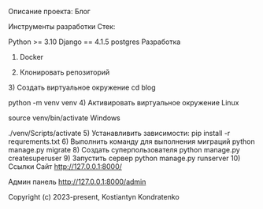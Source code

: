Описание проекта:
Блог 

Инструменты разработки
Стек:

Python >= 3.10
Django == 4.1.5
postgres
Разработка
1) Docker

2) Клонировать репозиторий

[//]: # (git clone https://github.com/blog.git)
3) Создать виртуальное окружение
cd blog

python -m venv venv
4) Активировать виртуальное окружение
Linux

source venv/bin/activate
Windows

./venv/Scripts/activate
5) Устанавливить зависимости:
pip install -r requrements.txt
6) Выполнить команду для выполнения миграций
python manage.py migrate
8) Создать суперпользователя
python manage.py createsuperuser
9) Запустить сервер
python manage.py runserver
10) Ссылки
Сайт http://127.0.0.1:8000/

Админ панель http://127.0.0.1:8000/admin

Copyright (c) 2023-present, Kostiantyn Kondratenko
